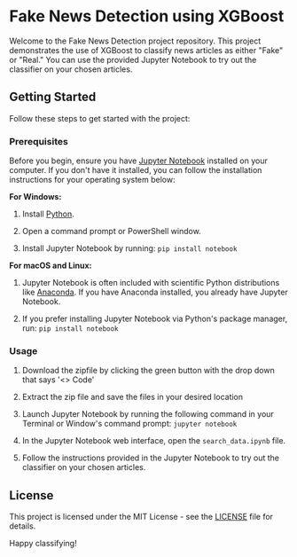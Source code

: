 # Fake News Detection using XGBoost

Welcome to the Fake News Detection project repository. This project demonstrates the use of XGBoost to classify news articles as either "Fake" or "Real." You can use the provided Jupyter Notebook to try out the classifier on your chosen articles.

## Getting Started

Follow these steps to get started with the project:

### Prerequisites

Before you begin, ensure you have [Jupyter Notebook](https://jupyter.org/install) installed on your computer. If you don't have it installed, you can follow the installation instructions for your operating system below:

**For Windows:**

1. Install [Python](https://www.python.org/downloads/windows/).

2. Open a command prompt or PowerShell window.

3. Install Jupyter Notebook by running: ``pip install notebook``

**For macOS and Linux:**

1. Jupyter Notebook is often included with scientific Python distributions like [Anaconda](https://www.anaconda.com/products/individual). If you have Anaconda installed, you already have Jupyter Notebook.

2. If you prefer installing Jupyter Notebook via Python's package manager, run: ``pip install notebook``

### Usage

1. Download the zipfile by clicking the green button with the drop down that says '<> Code'

2. Extract the zip file and save the files in your desired location

3. Launch Jupyter Notebook by running the following command in your Terminal or Window's command prompt: ``jupyter notebook``

4. In the Jupyter Notebook web interface, open the `search_data.ipynb` file.

5. Follow the instructions provided in the Jupyter Notebook to try out the classifier on your chosen articles.

## License

This project is licensed under the MIT License - see the [LICENSE](LICENSE) file for details.

Happy classifying!
 





